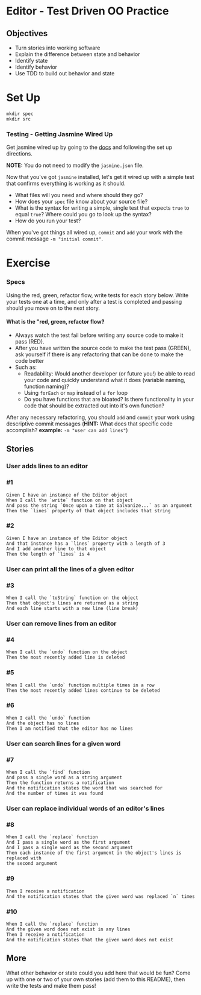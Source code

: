 # Editor - Test Driven OO Practice

## Objectives

- Turn stories into working software
- Explain the difference between state and behavior
- Identify state
- Identify behavior
- Use TDD to build out behavior and state

# Set Up
```
mkdir spec
mkdir src
```

### Testing - Getting Jasmine Wired Up

Get jasmine wired up by going to the [docs](http://jasmine.github.io/2.0/node.html) and following the set up directions.

__NOTE:__ You do not need to modify the `jasmine.json` file.

Now that you've got `jasmine` installed, let's get it wired up with a simple test that confirms everything is working as it should.

- What files will you need and where should they go?
- How does your `spec` file know about your source file?
- What is the syntax for writing a simple, single test that expects `true` to equal `true`? Where could you go to look up the syntax?
- How do you run your test?

When you've got things all wired up, `commit` and `add` your work with the commit
message `-m "initial commit"`.

# Exercise

### Specs

Using the red, green, refactor flow, write tests for each story below. Write your tests one at a time, and only after a test is completed and passing should you move on to the next story.

#### What is the "red, green, refactor flow?

- Always watch the test fail before writing any source code to make it pass (RED).
- After you have written the source code to make the test pass (GREEN), ask yourself if there is any refactoring that can be done to make the code better
- Such as:
  - Readability: Would another developer (or future you!) be able to read your code and quickly understand what it does (variable naming, function naming)?
  - Using `forEach` or `map` instead of a `for` loop
  - Do you have functions that are bloated? Is there functionality in your code that should be extracted out into it's own function?

After any necessary refactoring, you should `add` and `commit` your work using descriptive commit messages (__HINT:__ What does that specific code accomplish? __example:__ `-m "user can add lines"`)

## Stories

### User adds lines to an editor
### #1
```
Given I have an instance of the Editor object
When I call the `write` function on that object
And pass the string `Once upon a time at Galvanize...` as an argument
Then the `lines` property of that object includes that string
```

### #2
```
Given I have an instance of the Editor object
And that instance has a `lines` property with a length of 3
And I add another line to that object
Then the length of `lines` is 4
```

### User can print all the lines of a given editor
### #3
```
When I call the `toString` function on the object
Then that object's lines are returned as a string
And each line starts with a new line (line break)
```

### User can remove lines from an editor

### #4
```
When I call the `undo` function on the object
Then the most recently added line is deleted
```
### #5
```
When I call the `undo` function multiple times in a row
Then the most recently added lines continue to be deleted
```
### #6
```
When I call the `undo` function
And the object has no lines
Then I am notified that the editor has no lines
```

### User can search lines for a given word

### #7
```
When I call the `find` function
And pass a single word as a string argument
Then the function returns a notification
And the notification states the word that was searched for
And the number of times it was found
```

### User can replace individual words of an editor's lines

### #8
```
When I call the `replace` function
And I pass a single word as the first argument
And I pass a single word as the second argument
Then each instance of the first argument in the object's lines is replaced with
the second argument
```
### #9
```
Then I receive a notification
And the notification states that the given word was replaced `n` times
```
### #10
```
When I call the `replace` function
And the given word does not exist in any lines
Then I receive a notification
And the notification states that the given word does not exist
```

## More

What other behavior or state could you add here that would be fun?
Come up with one or two of your own stories (add them to this README), then write
the tests and make them pass!
